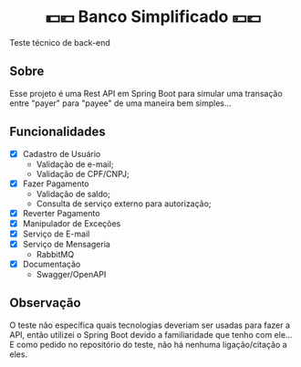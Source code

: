<h1 align="center">💵💶 Banco Simplificado 💴💷</h1>
<span align="center">Teste técnico de back-end</span>

## Sobre
Esse projeto é uma Rest API em Spring Boot para simular uma transação entre "payer" para "payee" de uma maneira bem simples...

## Funcionalidades
- [x] Cadastro de Usuário
  - Validação de e-mail;
  - Validação de CPF/CNPJ;
- [x] Fazer Pagamento
  - Validação de saldo;
  - Consulta de serviço externo para autorização;
- [x] Reverter Pagamento
- [x] Manipulador de Exceções
- [x] Serviço de E-mail
- [x] Serviço de Mensageria
  - RabbitMQ
- [x] Documentação
  - Swagger/OpenAPI

## Observação
O teste não específica quais tecnologias deveriam ser usadas para fazer a API, então utilizei o Spring Boot devido a familiaridade que tenho com ele...
E como pedido no repositório do teste, não há nenhuma ligação/citação a eles.
